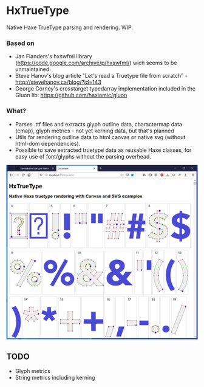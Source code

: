 # HxTrueType
Native Haxe TrueType parsing and rendering. WIP.

### Based on 

- Jan Flanders's hxswfml library (https://code.google.com/archive/p/hxswfml/) wich seems to be unmaintained.
- Steve Hanov's blog article "Let's read a Truetype file from scratch" - http://stevehanov.ca/blog/?id=143
- George Corney's crosstarget typedarray implementation included in the Gluon lib: https://github.com/haxiomic/gluon

### What?
- Parses .ttf files and extracts glyph outline data, charactermap data (cmap), glyph metrics - not yet kerning data, but that's planned
- Utils for rendering outline data to html canvas or native svg (without html-dom dependencies). 
- Possible to save extracted truetype data as reusable Haxe classes, for easy use of font/glyphs without the parsing overhead.

![alt text](example.png)

## TODO
- Glyph metrics
- String metrics including kerning
